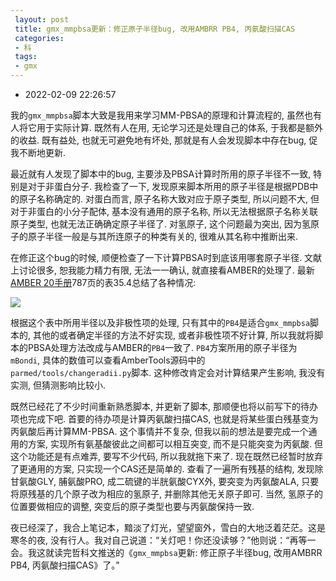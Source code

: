 ```yaml
---
 layout: post
 title: gmx_mmpbsa更新：修正原子半径bug, 改用AMBRR PB4, 丙氨酸扫描CAS
 categories:
 - 科
 tags:
 - gmx
---
```


- 2022-02-09 22:26:57

我的`gmx_mmpbsa`脚本大致是我用来学习MM-PBSA的原理和计算流程的, 虽然也有人将它用于实际计算. 既然有人在用, 无论学习还是处理自己的体系, 于我都是额外的收益. 既有益处, 也就无可避免地有坏处, 那就是有人会发现脚本中存在bug, 促我不断地更新.

最近就有人发现了脚本中的bug, 主要涉及PBSA计算时所用的原子半径不一致, 特别是对于非蛋白分子. 我检查了一下, 发现原来脚本所用的原子半径是根据PDB中的原子名称确定的. 对蛋白而言, 原子名称大致对应于原子类型, 所以问题不大, 但对于非蛋白的小分子配体, 基本没有通用的原子名称, 所以无法根据原子名称关联原子类型, 也就无法正确确定原子半径了. 对氢原子, 这个问题最为突出, 因为氢原子的原子半径一般是与其所连原子的种类有关的, 很难从其名称中推断出来.

在修正这个bug的时候, 顺便检查了一下计算PBSA时到底该用哪套原子半径. 文献上讨论很多, 恕我能力精力有限, 无法一一确认, 就直接看AMBER的处理了. 最新[AMBER 20手册](https://ambermd.org/doc12/Amber20.pdf)787页的表35.4总结了各种情况:

![](https://jerkwin.github.io/pic/amber-pb4.png)

根据这个表中所用半径以及非极性项的处理, 只有其中的`PB4`是适合`gmx_mmpbsa`脚本的, 其他的或者确定半径的方法不好实现, 或者非极性项不好计算, 所以我就将脚本的PBSA处理方法改成与AMBER的`PB4`一致了. `PB4`方案所用的原子半径为`mBondi`, 具体的数值可以查看AmberTools源码中的`parmed/tools/changeradii.py`脚本. 这种修改肯定会对计算结果产生影响, 我没有实测, 但猜测影响比较小.

既然已经花了不少时间重新熟悉脚本, 并更新了脚本, 那顺便也将以前写下的待办项也完成下吧. 首要的待办项是计算丙氨酸扫描CAS, 也就是将某些蛋白残基变为丙氨酸后再计算MM-PBSA. 这个事情并不复杂, 但我以前的想法是要完成一个通用的方案, 实现所有氨基酸彼此之间都可以相互突变, 而不是只能突变为丙氨酸. 但这个功能还是有点难弄, 要写不少代码, 所以我就拖下来了. 现在既然已经暂时放弃了更通用的方案, 只实现一个CAS还是简单的. 查看了一遍所有残基的结构, 发现除甘氨酸GLY, 脯氨酸PRO, 成二硫键的半胱氨酸CYX外, 要突变为丙氨酸ALA, 只要将原残基的几个原子改为相应的氢原子, 并删除其他无关原子即可. 当然, 氢原子的位置要做相应的调整, 突变后的原子类型也要与丙氨酸保持一致.

夜已经深了，我合上笔记本，黯淡了灯光，望望窗外，雪白的大地泛着茫茫。这是寒冬的夜, 没有行人。我对自己说道：“关灯吧！你还没读够？”他则说：“再等一会。我这就读完哲科文推送的《`gmx_mmpbsa`更新: 修正原子半径bug, 改用AMBRR PB4, 丙氨酸扫描CAS》了。”
